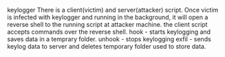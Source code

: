keylogger
There is a client(victim) and server(attacker) script.
Once victim is infected with keylogger and running in the background, it will open a reverse shell to the running script at attacker machine.
the client script accepts commands over the reverse shell.
hook - starts keylogging and saves data in a temprary folder.
unhook - stops keylogging
exfil - sends keylog data to server and deletes temporary folder used to store data.
